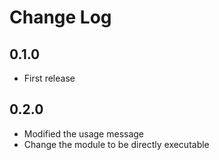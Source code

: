 # Change Log

## 0.1.0
- First release

## 0.2.0
- Modified the usage message
- Change the module to be directly executable
